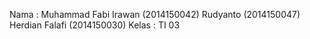 Nama  : Muhammad Fabi Irawan (2014150042)
        Rudyanto (2014150047)
        Herdian Falafi (2014150030)
Kelas : TI 03

